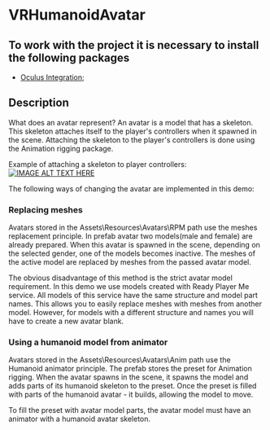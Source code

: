 # VRHumanoidAvatar
## To work with the project it is necessary to install the following packages
- [Oculus Integration](https://assetstore.unity.com/packages/tools/integration/oculus-integration-82022);
## Description
What does an avatar represent? An avatar is a model that has a skeleton. This skeleton attaches itself to the player's controllers when it spawned in the scene. Attaching the skeleton to the player's controllers is done using the Animation rigging package.

Example of attaching a skeleton to player controllers: 
[![IMAGE ALT TEXT HERE](https://img.youtube.com/vi/RaDSUd6GSjs/0.jpg)](https://www.youtube.com/watch?v=RaDSUd6GSjs)


The following ways of changing the avatar are implemented in this demo:
### Replacing meshes
Avatars stored in the Assets\Resources\Avatars\RPM path use the meshes replacement principle. In prefab avatar two models(male and female) are already prepared. When this avatar is spawned in the scene, depending on the selected gender, one of the models becomes inactive. The meshes of the active model are replaced by meshes from the passed avatar model. 

The obvious disadvantage of this method is the strict avatar model requirement. In this demo we use models created with Ready Player Me service. All models of this service have the same structure and model part names. This allows you to easily replace meshes with meshes from another model. However, for models with a different structure and names you will have to create a new avatar blank. 
### Using a humanoid model from animator
Avatars stored in the Assets\Resources\Avatars\Anim path use the Humanoid animator principle. The prefab stores the preset for Animation rigging. When the avatar spawns in the scene, it spawns the model and adds parts of its humanoid skeleton to the preset. Once the preset is filled with parts of the humanoid avatar - it builds, allowing the model to move.

To fill the preset with avatar model parts, the avatar model must have an animator with a humanoid avatar skeleton.